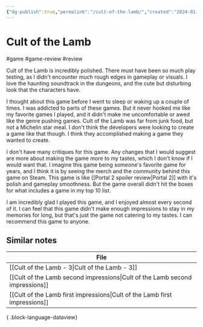 ```yaml
---
{"dg-publish":true,"permalink":"/cult-of-the-lamb/","created":"2024-01-09T16:51:21.471+09:00","updated":"2024-01-10T16:46:14.309+09:00"}
---
```


# Cult of the Lamb

#game #game-review #review

Cult of the Lamb is incredibly polished. There must have been so much play testing, as I didn't encounter much rough edges in gameplay or visuals. I love the haunting soundtrack in the dungeons, and the cute but disturbing look that the characters have.

I thought about this game before I went to sleep or waking up a couple of times. I was addicted to parts of these games. But it never hooked me like my favorite games I played, and it didn't make me uncomfortable or awed like the genre pushing games. Cult of the Lamb was far from junk food, but not a Michelin star meal. I don't think the developers were looking to create a game like that though. I think they accomplished making a game they wanted to create.

I don't have many critiques for this game. Any changes that I would suggest are more about making the game more to my tastes, which I don't know if I would want that. I imagine this game being someone's favorite game for years, and I think it is by seeing the merch and the community behind this game on Steam. This game is like [[Portal 2 spoiler review\|Portal 2]] with it's polish and gameplay smoothness. But the game overall didn't hit the boxes for what includes a game in my top 10 list.

I am incredibly glad I played this game, and I enjoyed almost every second of it. I can feel that this game didn't make enough impressions to stay in my memories for long, but that's just the game not catering to my tastes. I can recommend this game to anyone.

## Similar notes

| File                                                                            |
| ------------------------------------------------------------------------------- |
| [[Cult of the Lamb - 3\|Cult of the Lamb - 3]]                               |
| [[Cult of the Lamb second impressions\|Cult of the Lamb second impressions]] |
| [[Cult of the Lamb first impressions\|Cult of the Lamb first impressions]]   |

{ .block-language-dataview}
